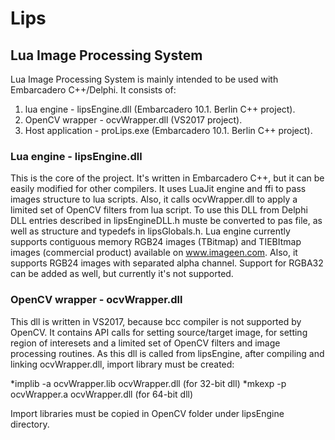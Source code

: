 # Lips
## Lua Image Processing System
Lua Image Processing System is mainly intended to be used with Embarcadero C++/Delphi.
It consists of: 
1. lua engine - lipsEngine.dll (Embarcadero 10.1. Berlin C++ project).    
2. OpenCV wrapper - ocvWrapper.dll (VS2017 project).
3. Host application - proLips.exe (Embarcadero 10.1. Berlin C++ project).

### Lua engine - lipsEngine.dll
This is the core of the project. It's written in Embarcadero C++, but it can be easily modified for other compilers. It uses LuaJit  engine and ffi to pass images structure to lua scripts. Also, it calls ocvWrapper.dll to apply a limited set of OpenCV filters from lua script. To use this DLL from Delphi DLL entries described in lipsEngineDLL.h muste be converted to pas file, as well as structure and typedefs in lipsGlobals.h. Lua engine currently supports contiguous memory RGB24 images (TBitmap) and TIEBItmap images (commercial product) available on www.imageen.com. Also, it supports RGB24 images with separated alpha channel. Support for RGBA32 can be added as well, but currently it's not supported.

### OpenCV wrapper - ocvWrapper.dll
This dll is written in VS2017, because bcc compiler is not supported by OpenCV. It contains API calls for setting source/target image, for setting region of interesets and a limited set of OpenCV filters and image processing routines. As this dll is called from lipsEngine, after compiling and linking ocvWrapper.dll, import library must be created:

*implib -a ocvWrapper.lib ocvWrapper.dll (for 32-bit dll)
*mkexp -p ocvWrapper.a ocvWrapper.dll (for 64-bit dll)

Import libraries must be copied in OpenCV folder under lipsEngine directory.

